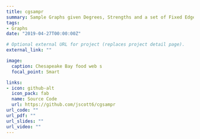 ```yaml
---
title: cgsampr
summary: Sample Graphs given Degrees, Strengths and a set of Fixed Edges
tags:
- Graphs
date: "2019-04-27T00:00:00Z"

# Optional external URL for project (replaces project detail page).
external_link: ""

image:
  caption: Chesapeake Bay food web s
  focal_point: Smart

links:
- icon: github-alt
  icon_pack: fab
  name: Source Code
  url: https://github.com/jscott6/cgsampr
url_code: ""
url_pdf: ""
url_slides: ""
url_video: ""
---
```

